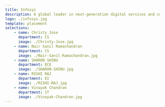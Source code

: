 ```yaml
---
title: Infosys 
description: A global leader in next-generation digital services and consulting. 
logo: ./infosys.jpg
template: placement
selections:
    - name: Christy Jose
      department: CS
      image: ./Christy-Jose.jpg
    - name: Nair Sanil Ramachandran
      department: CS
      image: ./Nair-Sanil-Ramachandran.jpg
    - name: SHARON SHIBU
      department: ECE
      image: ./SHARON-SHIBU.jpg
    - name: RISHI RAJ
      department: EI
      image: ./RISHI-RAJ.jpg
    - name: Vinayak Chandran
      department: IT
      image: ./Vinayak-Chandran.jpg
---
```

